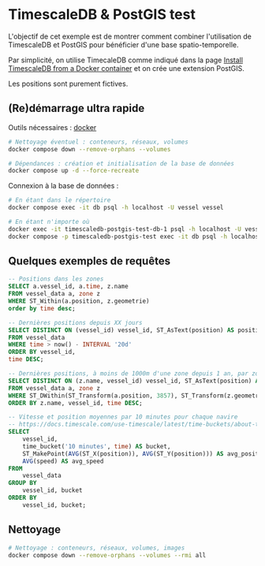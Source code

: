 # TimescaleDB & PostGIS test

L'objectif de cet exemple est de montrer comment combiner l'utilisation de TimescaleDB et PostGIS pour bénéficier d'une base spatio-temporelle.

Par simplicité, on utilise TimecaleDB comme indiqué dans la page [Install TimescaleDB from a Docker container](https://docs.timescale.com/self-hosted/latest/install/installation-docker/) et on crée une extension PostGIS.

Les positions sont purement fictives.

## (Re)démarrage ultra rapide

Outils nécessaires : [docker](https://docs.docker.com/get-docker/)

```sh
# Nettoyage éventuel : conteneurs, réseaux, volumes
docker compose down --remove-orphans --volumes

# Dépendances : création et initialisation de la base de données
docker compose up -d --force-recreate
```

Connexion à la base de données :
```sh
# En étant dans le répertoire
docker compose exec -it db psql -h localhost -U vessel vessel

# En étant n'importe où
docker exec -it timescaledb-postgis-test-db-1 psql -h localhost -U vessel vessel
docker compose -p timescaledb-postgis-test exec -it db psql -h localhost -U vessel vessel
```

## Quelques exemples de requêtes

```sql
-- Positions dans les zones
SELECT a.vessel_id, a.time, z.name
FROM vessel_data a, zone z
WHERE ST_Within(a.position, z.geometrie)
order by time desc;

-- Dernières positions depuis XX jours
SELECT DISTINCT ON (vessel_id) vessel_id, ST_AsText(position) AS position 
FROM vessel_data 
WHERE time > now() - INTERVAL '20d'
ORDER BY vessel_id, 
time DESC;

-- Dernières positions, à moins de 1000m d'une zone depuis 1 an, par zone
SELECT DISTINCT ON (z.name, vessel_id) vessel_id, ST_AsText(position) AS position, a.time, z.name
FROM vessel_data a, zone z
WHERE ST_DWithin(ST_Transform(a.position, 3857), ST_Transform(z.geometrie, 3857), 1000) and time > now() - INTERVAL '1y'
ORDER BY z.name, vessel_id, time DESC;

-- Vitesse et position moyennes par 10 minutes pour chaque navire
-- https://docs.timescale.com/use-timescale/latest/time-buckets/about-time-buckets/
SELECT 
    vessel_id,
    time_bucket('10 minutes', time) AS bucket,
    ST_MakePoint(AVG(ST_X(position)), AVG(ST_Y(position))) AS avg_position,  -- Position moyenne
    AVG(speed) AS avg_speed
FROM 
    vessel_data
GROUP BY 
    vessel_id, bucket
ORDER BY 
    vessel_id, bucket;
```

## Nettoyage
```sh
# Nettoyage : conteneurs, réseaux, volumes, images
docker compose down --remove-orphans --volumes --rmi all
```